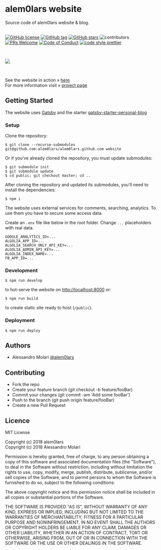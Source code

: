 # alem0lars website

Source code of alem0lars website & blog. <br /> <br />

[![GitHub license][mit-badge]][mit]
[![GitHub tag][tag-badge]][tag]
[![GitHub stars][stars-badge]][stars]
![contributors][contributors-badge]
[![PRs Welcome][prs-badge]][prs]
[![Code of Conduct][coc-badge]][coc]
[![code style prettier][prettier-badge]][prettier]

  <br />

![](static/screens/alem0lars.github.com.gif) <br />

  <br />

See the website in action » [here][website] <br />
For more information visit » [project page][project-page]

## Getting Started

The website uses [Gatsby][gatsby] and
the starter [gatsby-starter-personal-blog][gatsby-starter-personal-blog]

### Setup

Clone the repository:

```shell-session
$ git clone --recurse-submodules git@github.com:alem0lars/alem0lars.github.com website
```

Or if you've already cloned the repository, you must update submodules:

```shell-session
$ git submodule init
$ git submodule update
$ cd public; git checkout master; cd ..
```

After cloning the repository and updated its submodules, you'll need to install
the dependencies:

```shell-session
$ npm i
```

The website uses external services for comments, searching, analytics.
To use them you have to secure some access data.

Create an `.env` file like below in the root folder.
Change `...` placeholders with real data.

```text
GOOGLE_ANALYTICS_ID=...
ALGOLIA_APP_ID=...
ALGOLIA_SEARCH_ONLY_API_KEY=...
ALGOLIA_ADMIN_API_KEY=...
ALGOLIA_INDEX_NAME=...
FB_APP_ID=...
```

### Development

```text
$ npm run develop
```

to hot-serve the website on [http://localhost:8000][develop-url] or:

```text
$ npm run build
```

to create static site ready to host (`/public`).

### Deployment

```shell-session
$ npm run deploy
```

## Authors

* Alessandro Molari [@alem0lars][github-alem0lars]

## Contributing

* Fork the repo
* Create your feature branch (git checkout -b feature/fooBar)
* Commit your changes (git commit -am 'Add some fooBar')
* Push to the branch (git push origin feature/fooBar)
* Create a new Pull Request

## Licence

MIT License

Copyright (c) 2018 alem0lars <br />Copyright (c) 2018 Alessandro Molari

Permission is hereby granted, free of charge, to any person obtaining a copy of this software and associated documentation files (the "Software"), to deal in the Software without restriction, including without limitation the rights to use, copy, modify, merge, publish, distribute, sublicense, and/or sell
copies of the Software, and to permit persons to whom the Software is furnished to do so, subject to the following conditions:

The above copyright notice and this permission notice shall be included in all copies or substantial portions of the Software.

THE SOFTWARE IS PROVIDED "AS IS", WITHOUT WARRANTY OF ANY KIND, EXPRESS OR IMPLIED, INCLUDING BUT NOT LIMITED TO THE WARRANTIES OF MERCHANTABILITY, FITNESS FOR A PARTICULAR PURPOSE AND NONINFRINGEMENT. IN NO EVENT SHALL THE AUTHORS OR COPYRIGHT HOLDERS BE LIABLE FOR ANY CLAIM, DAMAGES OR OTHER LIABILITY, WHETHER IN AN ACTION OF CONTRACT, TORT OR OTHERWISE, ARISING FROM, OUT OF OR IN CONNECTION WITH THE SOFTWARE OR THE USE OR OTHER DEALINGS IN THE SOFTWARE.

<!-- ----------------------------------------------------------------------- -->

<!-- Personal -->
[website]: https://alessandro.molari.me
[github-alem0lars]: https://github.com/alem0lars
[project-page]: https://github.com/alem0lars/alem0lars.github.com

<!-- Development -->
[develop-url]: http://localhost:8000

<!-- Badges -->
[coc-badge]: https://img.shields.io/badge/code%20of-conduct-ff69b4.svg?style=flat-square
[coc]: https://github.com/alem0lars/alem0lars.github.com/blob/master/CODE_OF_CONDUCT.md
[prs-badge]: https://img.shields.io/badge/PRs-welcome-brightgreen.svg?style=flat-square
[prs]: http://makeapullrequest.com
[tag-badge]: https://img.shields.io/github/tag/alem0lars/alem0lars.github.com.svg
[tag]: https://github.com/alem0lars/alem0lars.github.com
[stars-badge]: https://img.shields.io/github/stars/alem0lars/alem0lars.github.com.svg
[stars]: https://github.com/alem0lars/alem0lars.github.com/stargazers
[contributors-badge]: https://img.shields.io/github/contributors/alem0lars/alem0lars.github.com.svg
[prettier-badge]: https://img.shields.io/badge/code_style-prettier-ff69b4.svg?style=flat-square
[prettier]: https://github.com/prettier/prettier
[mit-badge]: https://img.shields.io/github/license/alem0lars/alem0lars.github.com.svg
[mit]: https://github.com/alem0lars/alem0lars.github.com/blob/master/LICENSE

<!-- Others -->
[gatsby]: https://www.gatsbyjs.org
[gatsby-starter-personal-blog]: https://github.com/greglobinski/gatsby-starter-personal-blog
